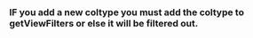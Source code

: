 ### IF you add a new coltype you must add the coltype to getViewFilters or else it will be filtered out.
